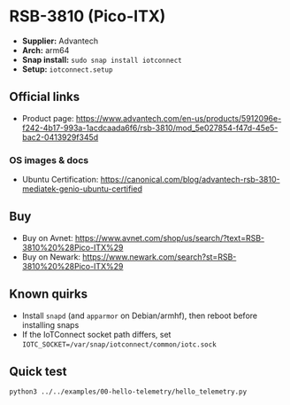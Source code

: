 # RSB-3810 (Pico-ITX)

- **Supplier:** Advantech
- **Arch:** arm64
- **Snap install:** `sudo snap install iotconnect`
- **Setup:** `iotconnect.setup`

## Official links
- Product page: https://www.advantech.com/en-us/products/5912096e-f242-4b17-993a-1acdcaada6f6/rsb-3810/mod_5e027854-f47d-45e5-bac2-0413929f345d

### OS images & docs
- Ubuntu Certification: https://canonical.com/blog/advantech-rsb-3810-mediatek-genio-ubuntu-certified

## Buy
- Buy on Avnet: https://www.avnet.com/shop/us/search/?text=RSB-3810%20%28Pico-ITX%29
- Buy on Newark: https://www.newark.com/search?st=RSB-3810%20%28Pico-ITX%29

## Known quirks
- Install `snapd` (and `apparmor` on Debian/armhf), then reboot before installing snaps
- If the IoTConnect socket path differs, set `IOTC_SOCKET=/var/snap/iotconnect/common/iotc.sock`

## Quick test
```bash
python3 ../../examples/00-hello-telemetry/hello_telemetry.py
```